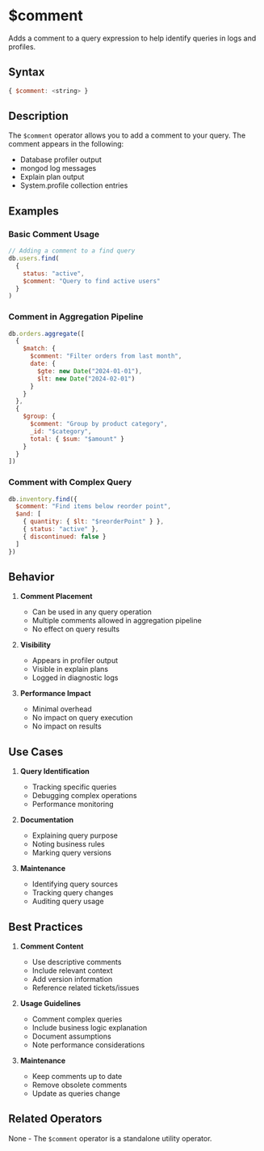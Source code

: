 # $comment

Adds a comment to a query expression to help identify queries in logs and profiles.

## Syntax

```javascript
{ $comment: <string> }
```

## Description

The `$comment` operator allows you to add a comment to your query. The comment appears in the following:
- Database profiler output
- mongod log messages
- Explain plan output
- System.profile collection entries

## Examples

### Basic Comment Usage

```javascript
// Adding a comment to a find query
db.users.find(
  {
    status: "active",
    $comment: "Query to find active users"
  }
)
```

### Comment in Aggregation Pipeline

```javascript
db.orders.aggregate([
  {
    $match: {
      $comment: "Filter orders from last month",
      date: {
        $gte: new Date("2024-01-01"),
        $lt: new Date("2024-02-01")
      }
    }
  },
  {
    $group: {
      $comment: "Group by product category",
      _id: "$category",
      total: { $sum: "$amount" }
    }
  }
])
```

### Comment with Complex Query

```javascript
db.inventory.find({
  $comment: "Find items below reorder point",
  $and: [
    { quantity: { $lt: "$reorderPoint" } },
    { status: "active" },
    { discontinued: false }
  ]
})
```

## Behavior

1. **Comment Placement**
   - Can be used in any query operation
   - Multiple comments allowed in aggregation pipeline
   - No effect on query results

2. **Visibility**
   - Appears in profiler output
   - Visible in explain plans
   - Logged in diagnostic logs

3. **Performance Impact**
   - Minimal overhead
   - No impact on query execution
   - No impact on results

## Use Cases

1. **Query Identification**
   - Tracking specific queries
   - Debugging complex operations
   - Performance monitoring

2. **Documentation**
   - Explaining query purpose
   - Noting business rules
   - Marking query versions

3. **Maintenance**
   - Identifying query sources
   - Tracking query changes
   - Auditing query usage

## Best Practices

1. **Comment Content**
   - Use descriptive comments
   - Include relevant context
   - Add version information
   - Reference related tickets/issues

2. **Usage Guidelines**
   - Comment complex queries
   - Include business logic explanation
   - Document assumptions
   - Note performance considerations

3. **Maintenance**
   - Keep comments up to date
   - Remove obsolete comments
   - Update as queries change

## Related Operators

None - The `$comment` operator is a standalone utility operator. 